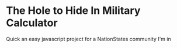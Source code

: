 # The Hole to Hide In Military Calculator

Quick an easy javascript project for a NationStates community I'm in

